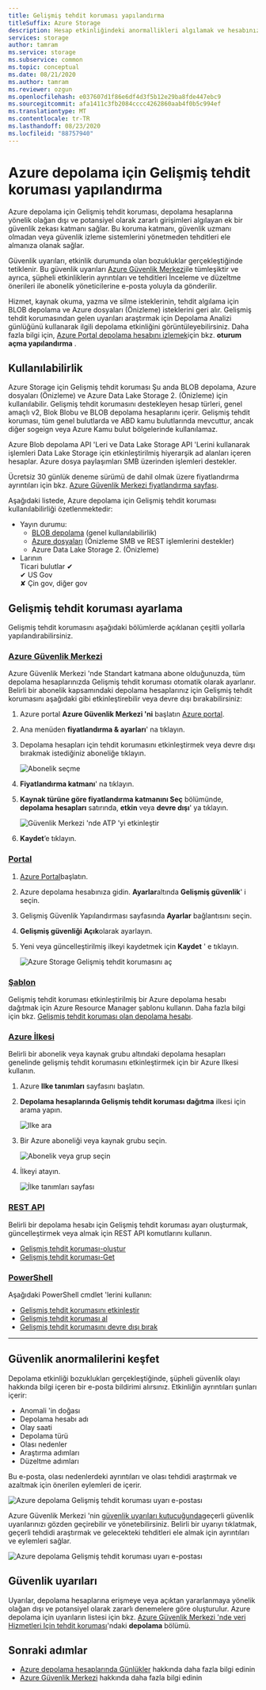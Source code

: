 ```yaml
---
title: Gelişmiş tehdit koruması yapılandırma
titleSuffix: Azure Storage
description: Hesap etkinliğindeki anormallikleri algılamak ve hesabınıza erişmek için olası zararlı girişimler hakkında bildirim almak için Azure depolama için Gelişmiş tehdit koruması yapılandırın.
services: storage
author: tamram
ms.service: storage
ms.subservice: common
ms.topic: conceptual
ms.date: 08/21/2020
ms.author: tamram
ms.reviewer: ozgun
ms.openlocfilehash: e037607d1f86e6df4d3f5b12e29ba8fde447ebc9
ms.sourcegitcommit: afa1411c3fb2084cccc4262860aab4f0b5c994ef
ms.translationtype: MT
ms.contentlocale: tr-TR
ms.lasthandoff: 08/23/2020
ms.locfileid: "88757940"
---
```

# <a name="configure-advanced-threat-protection-for-azure-storage"></a>Azure depolama için Gelişmiş tehdit koruması yapılandırma

Azure depolama için Gelişmiş tehdit koruması, depolama hesaplarına yönelik olağan dışı ve potansiyel olarak zararlı girişimleri algılayan ek bir güvenlik zekası katmanı sağlar. Bu koruma katmanı, güvenlik uzmanı olmadan veya güvenlik izleme sistemlerini yönetmeden tehditleri ele almanıza olanak sağlar.

Güvenlik uyarıları, etkinlik durumunda olan bozukluklar gerçekleştiğinde tetiklenir. Bu güvenlik uyarıları [Azure Güvenlik Merkezi](https://azure.microsoft.com/services/security-center/)ile tümleşiktir ve ayrıca, şüpheli etkinliklerin ayrıntıları ve tehditleri İnceleme ve düzeltme önerileri ile abonelik yöneticilerine e-posta yoluyla da gönderilir.

Hizmet, kaynak okuma, yazma ve silme isteklerinin, tehdit algılama için BLOB depolama ve Azure dosyaları (Önizleme) isteklerini geri alır. Gelişmiş tehdit korumasından gelen uyarıları araştırmak için Depolama Analizi günlüğünü kullanarak ilgili depolama etkinliğini görüntüleyebilirsiniz. Daha fazla bilgi için, [Azure Portal depolama hesabını izlemek](storage-monitor-storage-account.md#configure-logging)için bkz. **oturum açma yapılandırma** .

## <a name="availability"></a>Kullanılabilirlik

Azure Storage için Gelişmiş tehdit koruması Şu anda BLOB depolama, Azure dosyaları (Önizleme) ve Azure Data Lake Storage 2. (Önizleme) için kullanılabilir. Gelişmiş tehdit korumasını destekleyen hesap türleri, genel amaçlı v2, Blok Blobu ve BLOB depolama hesaplarını içerir. Gelişmiş tehdit koruması, tüm genel bulutlarda ve ABD kamu bulutlarında mevcuttur, ancak diğer sogeign veya Azure Kamu bulut bölgelerinde kullanılamaz.

Azure Blob depolama API 'Leri ve Data Lake Storage API 'Lerini kullanarak işlemleri Data Lake Storage için etkinleştirilmiş hiyerarşik ad alanları içeren hesaplar. Azure dosya paylaşımları SMB üzerinden işlemleri destekler.

Ücretsiz 30 günlük deneme sürümü de dahil olmak üzere fiyatlandırma ayrıntıları için bkz. [Azure Güvenlik Merkezi fiyatlandırma sayfası](https://azure.microsoft.com/pricing/details/security-center/).

Aşağıdaki listede, Azure depolama için Gelişmiş tehdit koruması kullanılabilirliği özetlenmektedir:

- Yayın durumu:
  - [BLOB depolama](https://azure.microsoft.com/services/storage/blobs/) (genel kullanılabilirlik)
  - [Azure dosyaları](https://docs.microsoft.com/azure/storage/files/storage-files-introduction) (Önizleme SMB ve REST işlemlerini destekler)
  - Azure Data Lake Storage 2. (Önizleme)
- Larının<br>
    Ticari bulutlar ✔<br>
    ✔ US Gov<br>
    ✘ Çin gov, diğer gov

## <a name="set-up-advanced-threat-protection"></a>Gelişmiş tehdit koruması ayarlama

Gelişmiş tehdit korumasını aşağıdaki bölümlerde açıklanan çeşitli yollarla yapılandırabilirsiniz.

### <a name="azure-security-center"></a>[Azure Güvenlik Merkezi](#tab/azure-security-center)

Azure Güvenlik Merkezi 'nde Standart katmana abone olduğunuzda, tüm depolama hesaplarınızda Gelişmiş tehdit koruması otomatik olarak ayarlanır. Belirli bir abonelik kapsamındaki depolama hesaplarınız için Gelişmiş tehdit korumasını aşağıdaki gibi etkinleştirebilir veya devre dışı bırakabilirsiniz:

1. Azure portal **Azure Güvenlik Merkezi 'ni** başlatın [Azure portal](https://portal.azure.com).
1. Ana menüden **fiyatlandırma & ayarları**' na tıklayın.
1. Depolama hesapları için tehdit korumasını etkinleştirmek veya devre dışı bırakmak istediğiniz aboneliğe tıklayın.

    ![Abonelik seçme](./media/storage-advanced-threat-protection/storage-advanced-threat-protection-subscription.png)

1. **Fiyatlandırma katmanı**' na tıklayın.
1. **Kaynak türüne göre fiyatlandırma katmanını Seç** bölümünde, **depolama hesapları** satırında, **etkin** veya **devre dışı**' ya tıklayın.

    ![Güvenlik Merkezi 'nde ATP 'yi etkinleştir](./media/storage-advanced-threat-protection/storage-advanced-threat-protection-pricing2.png)
1. **Kaydet**’e tıklayın.

### <a name="portal"></a>[Portal](#tab/azure-portal)

1. [Azure Portal](https://portal.azure.com/)başlatın.
1. Azure depolama hesabınıza gidin. **Ayarlar**altında **Gelişmiş güvenlik**' i seçin.
1. Gelişmiş Güvenlik Yapılandırması sayfasında **Ayarlar** bağlantısını seçin.
1. **Gelişmiş güvenliği** **Açık**olarak ayarlayın.
1. Yeni veya güncelleştirilmiş ilkeyi kaydetmek için **Kaydet** ' e tıklayın.

    ![Azure Storage Gelişmiş tehdit korumasını aç](./media/storage-advanced-threat-protection/storage-advanced-threat-protection-turn-on.png)

### <a name="template"></a>[Şablon](#tab/template)

Gelişmiş tehdit koruması etkinleştirilmiş bir Azure depolama hesabı dağıtmak için Azure Resource Manager şablonu kullanın. Daha fazla bilgi için bkz. [Gelişmiş tehdit koruması olan depolama hesabı](https://azure.microsoft.com/resources/templates/201-storage-advanced-threat-protection-create/).

### <a name="azure-policy"></a>[Azure İlkesi](#tab/azure-policy)

Belirli bir abonelik veya kaynak grubu altındaki depolama hesapları genelinde gelişmiş tehdit korumasını etkinleştirmek için bir Azure Ilkesi kullanın.

1. Azure **Ilke tanımları** sayfasını başlatın.

1. **Depolama hesaplarında Gelişmiş tehdit koruması dağıtma** ilkesi için arama yapın.

     ![Ilke ara](./media/storage-advanced-threat-protection/storage-atp-policy-definitions.png)

1. Bir Azure aboneliği veya kaynak grubu seçin.

    ![Abonelik veya grup seçin](./media/storage-advanced-threat-protection/storage-atp-policy2.png)

1. İlkeyi atayın.

    ![İlke tanımları sayfası](./media/storage-advanced-threat-protection/storage-atp-policy1.png)

### <a name="rest-api"></a>[REST API](#tab/rest-api)

Belirli bir depolama hesabı için Gelişmiş tehdit koruması ayarı oluşturmak, güncelleştirmek veya almak için REST API komutlarını kullanın.

* [Gelişmiş tehdit koruması-oluştur](https://docs.microsoft.com/rest/api/securitycenter/advancedthreatprotection/create)
* [Gelişmiş tehdit koruması-Get](https://docs.microsoft.com/rest/api/securitycenter/advancedthreatprotection/get)

### <a name="powershell"></a>[PowerShell](#tab/azure-powershell)

Aşağıdaki PowerShell cmdlet 'lerini kullanın:

* [Gelişmiş tehdit korumasını etkinleştir](https://docs.microsoft.com/powershell/module/az.security/enable-azsecurityadvancedthreatprotection)
* [Gelişmiş tehdit koruması al](https://docs.microsoft.com/powershell/module/az.security/get-azsecurityadvancedthreatprotection)
* [Gelişmiş tehdit korumasını devre dışı bırak](https://docs.microsoft.com/powershell/module/az.security/disable-azsecurityadvancedthreatprotection)

---

## <a name="explore-security-anomalies"></a>Güvenlik anormalilerini keşfet

Depolama etkinliği bozuklukları gerçekleştiğinde, şüpheli güvenlik olayı hakkında bilgi içeren bir e-posta bildirimi alırsınız. Etkinliğin ayrıntıları şunları içerir:

* Anomali 'in doğası
* Depolama hesabı adı
* Olay saati
* Depolama türü
* Olası nedenler
* Araştırma adımları
* Düzeltme adımları

Bu e-posta, olası nedenlerdeki ayrıntıları ve olası tehdidi araştırmak ve azaltmak için önerilen eylemleri de içerir.

![Azure depolama Gelişmiş tehdit koruması uyarı e-postası](./media/storage-advanced-threat-protection/storage-advanced-threat-protection-alert-email.png)

Azure Güvenlik Merkezi 'nin [güvenlik uyarıları kutucuğunda](../../security-center/security-center-managing-and-responding-alerts.md)geçerli güvenlik uyarılarınızı gözden geçirebilir ve yönetebilirsiniz. Belirli bir uyarıyı tıklatmak, geçerli tehdidi araştırmak ve gelecekteki tehditleri ele almak için ayrıntıları ve eylemleri sağlar.

![Azure depolama Gelişmiş tehdit koruması uyarı e-postası](./media/storage-advanced-threat-protection/storage-advanced-threat-protection-alert.png)

## <a name="security-alerts"></a>Güvenlik uyarıları

Uyarılar, depolama hesaplarına erişmeye veya açıktan yararlanmaya yönelik olağan dışı ve potansiyel olarak zararlı denemelere göre oluşturulur. Azure depolama için uyarıların listesi için bkz. [Azure Güvenlik Merkezi 'nde veri Hizmetleri Için tehdit koruması](https://docs.microsoft.com/azure/security-center/alerts-reference#alerts-azurestorage)'ndaki **depolama** bölümü.

## <a name="next-steps"></a>Sonraki adımlar

* [Azure depolama hesaplarında Günlükler](/rest/api/storageservices/About-Storage-Analytics-Logging) hakkında daha fazla bilgi edinin
* [Azure Güvenlik Merkezi](../../security-center/security-center-intro.md) hakkında daha fazla bilgi edinin
